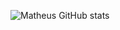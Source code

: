 ![Matheus GitHub stats](https://github-readme-stats.vercel.app/api?username=MatheusBarbosa3&theme=tokyonight&show_icons=true)

